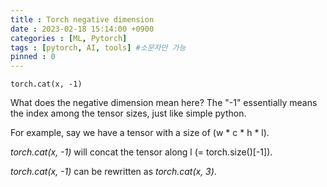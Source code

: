 ```yaml
---
title : Torch negative dimension
date : 2023-02-18 15:14:00 +0900
categories : [ML, Pytorch]
tags : [pytorch, AI, tools] #소문자만 가능
pinned : 0
---
```


```
torch.cat(x, -1)
```
What does the negative dimension mean here?
The "-1" essentially means the index among the tensor sizes, just like simple python.

For example, say we have a tensor with a size of (w * c * h * l).

<i> torch.cat(x, -1)</i> will concat the tensor along l (= torch.size()[-1]).

<i> torch.cat(x, -1)</i> can be rewritten as <i> torch.cat(x, 3)</i>.